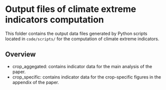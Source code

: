 # Output files of climate extreme indicators computation

This folder contains the output data files generated by Python scripts located in `code/scripts/` for the computation of
climate extreme indicators.

## Overview

- crop_aggegated: contains indicator data for the main analysis of the paper.
- crop_specific: contains indicator data for the crop-specific figures in the appendix of the paper.


